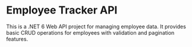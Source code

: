 # Employee Tracker API
This is a .NET 6 Web API project for managing employee data. It provides basic CRUD operations for employees with validation and pagination features.
